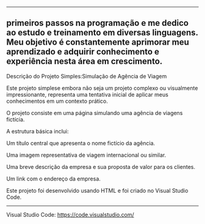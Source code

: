 -------------------------------------------------------------------------------------------------------------------------------------------------------------------------
primeiros passos na programação e me dedico ao estudo e treinamento em diversas linguagens. Meu objetivo é constantemente aprimorar meu aprendizado e adquirir conhecimento e experiência nesta área em crescimento.
-------------------------------------------------------------------------------------------------------------------------------------------------------------------------
Descrição do Projeto Simples:Simulação de Agência de Viagem

Este projeto simplese embora não seja um projeto complexo ou visualmente impressionante, representa uma tentativa inicial de aplicar meus conhecimentos em um contexto prático.

O projeto consiste em uma página simulando uma agência de viagens fictícia. 


A estrutura básica inclui:

Um título central que apresenta o nome fictício da agência.

Uma imagem representativa de viagem internacional ou similar.

Uma breve descrição da empresa e sua proposta de valor para os clientes.

Um link com o endereço da empresa.

Este projeto foi desenvolvido usando HTML e foi criado no Visual Studio Code.

-----------------------------------------------------------------------------------------------------------------------------------------------------------------------
Visual Studio Code: https://code.visualstudio.com/



